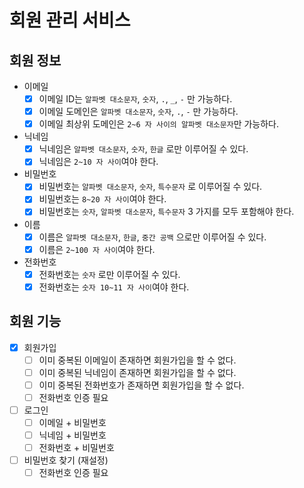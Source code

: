 # 회원 관리 서비스

## 회원 정보

- 이메일
  - [x] 이메일 ID는 `알파벳 대소문자`, `숫자`, `.`, `_`, `-` 만 가능하다.
  - [x] 이메일 도메인은 `알파벳 대소문자`, `숫자`, `.`, `-` 만 가능하다.
  - [x] 이메일 최상위 도메인은 `2~6 자 사이의 알파벳 대소문자`만 가능하다.
- 닉네임
  - [x] 닉네임은 `알파벳 대소문자`, `숫자`, `한글` 로만 이루어질 수 있다.
  - [x] 닉네임은 `2~10 자 사이`여야 한다.
- 비밀번호
  - [x] 비밀번호는 `알파벳 대소문자`, `숫자`, `특수문자` 로 이루어질 수 있다.
  - [x] 비밀번호는 `8~20 자 사이`여야 한다.
  - [x] 비밀번호는 `숫자`, `알파벳 대소문자`, `특수문자` 3 가지를 모두 포함해야 한다.
- 이름
  - [x] 이름은 `알파벳 대소문자`, `한글`, `중간 공백` 으로만 이루어질 수 있다. 
  - [x] 이름은 `2~100 자 사이`여야 한다.
- 전화번호
  - [x] 전화번호는 `숫자` 로만 이루어질 수 있다.
  - [x] 전화번호는 `숫자 10~11 자 사이`여야 한다.

## 회원 기능

- [x] 회원가입
  - [ ] 이미 중복된 이메일이 존재하면 회원가입을 할 수 없다.
  - [ ] 이미 중복된 닉네임이 존재하면 회원가입을 할 수 없다.
  - [ ] 이미 중복된 전화번호가 존재하면 회원가입을 할 수 없다.
  - [ ] 전화번호 인증 필요
- [ ] 로그인
  - [ ] 이메일 + 비밀번호
  - [ ] 닉네임 + 비밀번호
  - [ ] 전화번호 + 비밀번호
- [ ] 비밀번호 찾기 (재설정)
  - [ ] 전화번호 인증 필요
